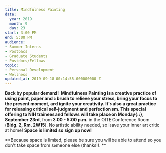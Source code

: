 ```yaml
---
title: Mindfulness Painting
date:
  year: 2019
  month: 9
  day: 23
start: 3:00 PM
end: 5:00 PM
audience:
- Summer Interns
- Postbacs
- Graduate Students
- Postdocs/Fellows
topic:
- Personal Development
- Wellness
updated_at: 2019-09-18 00:14:55.000000000 Z
---
```

**Back by popular demand!  **Mindfulness Painting is a creative practice
of using paint, paper and a brush to relieve your stress, bring your
focus to the present moment, and ignite your creativity. It\'s also a
great practice for releasing critical self-judgment and perfectionism.
This special offering to NIH trainees and fellows will take place on
**Monday**{::}**, September 23rd**, from **3:00 - 5:00 p.m.** in the
OITE Conference Room (**Bldg. 2, Rm. 2W15**). No artistic ability
needed, so leave your inner art critic at home! **Space is limited so
sign up now!**

**Because space is limited, please be sure you will be able to attend so
you don\'t take space from someone else (thanks!). **
